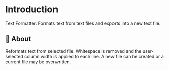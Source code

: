 # Introduction
Text Formatter: Formats text from text files and exports into a new text file.

##  :beginner: About
Reformats text from selected file. Whitespace is removed and the user-selected column width is applied to each line. A new file can be created or a current file may be overwritten.